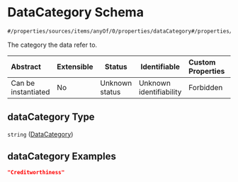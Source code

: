# DataCategory Schema

```txt
#/properties/sources/items/anyOf/0/properties/dataCategory#/properties/sources/items/anyOf/0/properties/dataCategory
```

The category the data refer to.


| Abstract            | Extensible | Status         | Identifiable            | Custom Properties | Additional Properties | Access Restrictions | Defined In                                                           |
| :------------------ | ---------- | -------------- | ----------------------- | :---------------- | --------------------- | ------------------- | -------------------------------------------------------------------- |
| Can be instantiated | No         | Unknown status | Unknown identifiability | Forbidden         | Allowed               | none                | [tilt-schema.json\*](../out/tilt-schema.json "open original schema") |

## dataCategory Type

`string` ([DataCategory](tilt-schema-properties-sources-items-anyof-first-anyof-properties-datacategory.md))

## dataCategory Examples

```json
"Creditworthiness"
```
